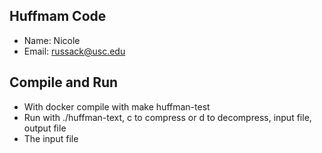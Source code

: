 ## Huffmam Code
- Name: Nicole
- Email: russack@usc.edu

## Compile and Run
- With docker compile with make huffman-test
- Run with ./huffman-text, c to compress or d to decompress, input file, output file
- The input file 

